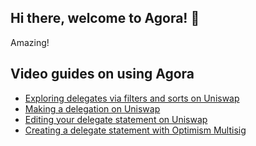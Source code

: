 ## Hi there, welcome to Agora! 👋

<!--

**Here are some ideas to get you started:**

🙋‍♀️ A short introduction - what is your organization all about?
🌈 Contribution guidelines - how can the community get involved?
👩‍💻 Useful resources - where can the community find your docs? Is there anything else the community should know?
🍿 Fun facts - what does your team eat for breakfast?
🧙 Remember, you can do mighty things with the power of [Markdown](https://docs.github.com/github/writing-on-github/getting-started-with-writing-and-formatting-on-github/basic-writing-and-formatting-syntax)
-->

Amazing!

## Video guides on using Agora
- [Exploring delegates via filters and sorts on Uniswap](https://www.loom.com/share/0a5add5f87a64a3bb8c112831c65ff95)
- [Making a delegation on Uniswap](https://www.loom.com/share/956db60e415d421b86a04917ea01bf85)
- [Editing your delegate statement on Uniswap](https://www.loom.com/share/3556e5bf0d5b4766b89347baa35babb7)
- [Creating a delegate statement with Optimism Multisig](https://www.loom.com/share/4833b161f3514e82adbf8d5445eb3cb6)
